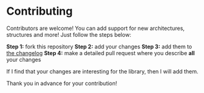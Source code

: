 # Contributing

Contributors are welcome! You can add support for new architectures, structures and more! Just follow the steps below:

**Step 1:** fork this repository
**Step 2:** add your changes
**Step 3:** add them to [the changelog](CHANGELOG.md)
**Step 4:** make a detailed pull request where you describe **all** your changes

If I find that your changes are interesting for the library, then I will add them.

Thank you in advance for your contribution!